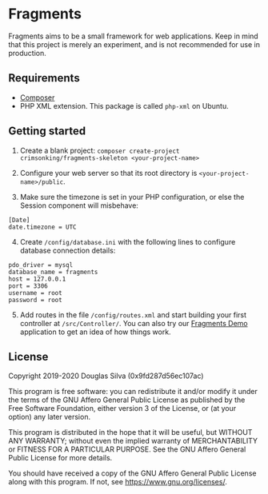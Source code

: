 # Fragments
Fragments aims to be a small framework for web applications. Keep in mind that this project is merely an experiment, and is not recommended for use in production.

## Requirements
- [Composer](https://getcomposer.org/)
- PHP XML extension. This package is called `php-xml` on Ubuntu.

## Getting started
1. Create a blank project:
`composer create-project crimsonking/fragments-skeleton <your-project-name>`

2. Configure your web server so that its root directory is `<your-project-name>/public`.

3. Make sure the timezone is set in your PHP configuration, or else the Session component will misbehave:
```
[Date]
date.timezone = UTC
```

4. Create `/config/database.ini` with the following lines to configure database connection details:
```
pdo_driver = mysql
database_name = fragments
host = 127.0.0.1
port = 3306
username = root
password = root
```

5. Add routes in the file `/config/routes.xml` and start building your first controller at `/src/Controller/`. You can also try our [Fragments Demo](https://github.com/o-alquimista/fragments-demo) application to get an idea of how things work.

## License
Copyright 2019-2020 Douglas Silva (0x9fd287d56ec107ac)

This program is free software: you can redistribute it and/or modify
it under the terms of the GNU Affero General Public License as published by
the Free Software Foundation, either version 3 of the License, or
(at your option) any later version.

This program is distributed in the hope that it will be useful,
but WITHOUT ANY WARRANTY; without even the implied warranty of
MERCHANTABILITY or FITNESS FOR A PARTICULAR PURPOSE.  See the
GNU Affero General Public License for more details.

You should have received a copy of the GNU Affero General Public License
along with this program.  If not, see <https://www.gnu.org/licenses/>.
